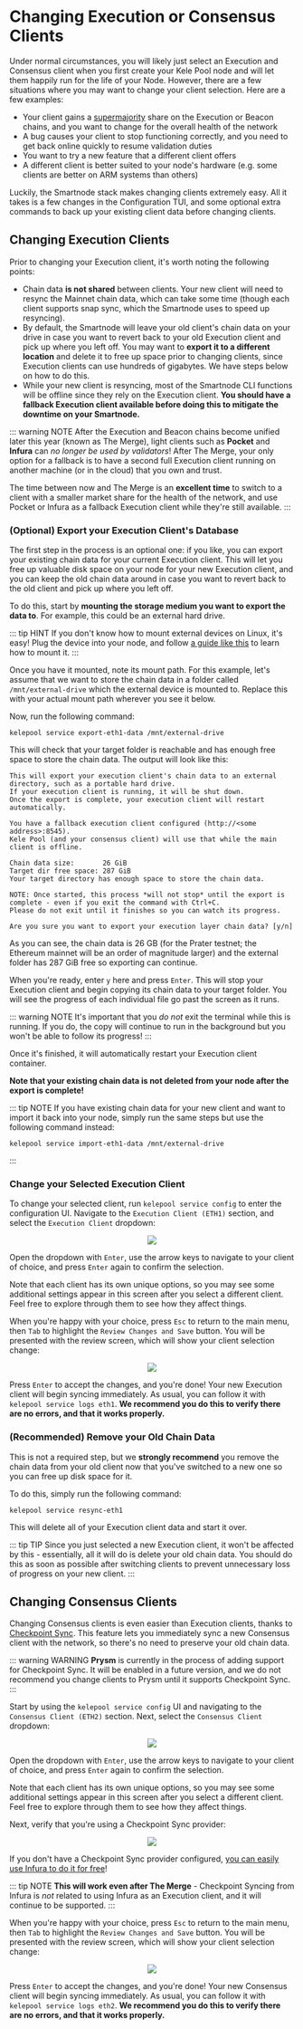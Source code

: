 # Changing Execution or Consensus Clients

Under normal circumstances, you will likely just select an Execution and Consensus client when you first create your Kele Pool node and will let them happily run for the life of your Node.
However, there are a few situations where you may want to change your client selection.
Here are a few examples:

- Your client gains a [supermajority](https://clientdiversity.org/) share on the Execution or Beacon chains, and you want to change for the overall health of the network
- A bug causes your client to stop functioning correctly, and you need to get back online quickly to resume validation duties
- You want to try a new feature that a different client offers
- A different client is better suited to your node's hardware (e.g. some clients are better on ARM systems than others)

Luckily, the Smartnode stack makes changing clients extremely easy.
All it takes is a few changes in the Configuration TUI, and some optional extra commands to back up your existing client data before changing clients.


## Changing Execution Clients

Prior to changing your Execution client, it's worth noting the following points:

- Chain data **is not shared** between clients. Your new client will need to resync the Mainnet chain data, which can take some time (though each client supports snap sync, which the Smartnode uses to speed up resyncing).
- By default, the Smartnode will leave your old client's chain data on your drive in case you want to revert back to your old Execution client and pick up where you left off. You may want to **export it to a different location** and delete it to free up space prior to changing clients, since Execution clients can use hundreds of gigabytes. We have steps below on how to do this.
- While your new client is resyncing, most of the Smartnode CLI functions will be offline since they rely on the Execution client. **You should have a fallback Execution client available before doing this to mitigate the downtime on your Smartnode.**

::: warning NOTE
After the Execution and Beacon chains become unified later this year (known as The Merge), light clients such as **Pocket** and **Infura** can *no longer be used by validators*!
After The Merge, your only option for a fallback is to have a second full Execution client running on another machine (or in the cloud) that you own and trust.

The time between now and The Merge is an **excellent time** to switch to a client with a smaller market share for the health of the network, and use Pocket or Infura as a fallback Execution client while they're still available.
:::


### (Optional) Export your Execution Client's Database

The first step in the process is an optional one: if you like, you can export your existing chain data for your current Execution client.
This will let you free up valuable disk space on your node for your new Execution client, and you can keep the old chain data around in case you want to revert back to the old client and pick up where you left off.

To do this, start by **mounting the storage medium you want to export the data to**.
For example, this could be an external hard drive.

::: tip HINT
If you don't know how to mount external devices on Linux, it's easy!
Plug the device into your node, and follow [a guide like this](https://www.addictivetips.com/ubuntu-linux-tips/mount-external-hard-drives-in-linux/) to learn how to mount it.
:::

Once you have it mounted, note its mount path.
For this example, let's assume that we want to store the chain data in a folder called `/mnt/external-drive` which the external device is mounted to.
Replace this with your actual mount path wherever you see it below.

Now, run the following command:

```
kelepool service export-eth1-data /mnt/external-drive
```

This will check that your target folder is reachable and has enough free space to store the chain data.
The output will look like this:

```
This will export your execution client's chain data to an external directory, such as a portable hard drive.
If your execution client is running, it will be shut down.
Once the export is complete, your execution client will restart automatically.

You have a fallback execution client configured (http://<some address>:8545).
Kele Pool (and your consensus client) will use that while the main client is offline.

Chain data size:       26 GiB
Target dir free space: 287 GiB
Your target directory has enough space to store the chain data.

NOTE: Once started, this process *will not stop* until the export is complete - even if you exit the command with Ctrl+C.
Please do not exit until it finishes so you can watch its progress.

Are you sure you want to export your execution layer chain data? [y/n]
```

As you can see, the chain data is 26 GB (for the Prater testnet; the Ethereum mainnet will be an order of magnitude larger) and the external folder has 287 GiB free so exporting can continue.

When you're ready, enter `y` here and press `Enter`.
This will stop your Execution client and begin copying its chain data to your target folder.
You will see the progress of each individual file go past the screen as it runs.

::: warning NOTE
It's important that you *do not* exit the terminal while this is running.
If you do, the copy will continue to run in the background but you won't be able to follow its progress!
:::

Once it's finished, it will automatically restart your Execution client container.

**Note that your existing chain data is not deleted from your node after the export is complete!**

::: tip NOTE
If you have existing chain data for your new client and want to import it back into your node, simply run the same steps but use the following command instead:
```
kelepool service import-eth1-data /mnt/external-drive
```
:::

### Change your Selected Execution Client

To change your selected client, run `kelepool service config` to enter the configuration UI.
Navigate to the `Execution Client (ETH1)` section, and select the `Execution Client` dropdown:

<center>

![](./images/tui-select-ec.png)

</center>

Open the dropdown with `Enter`, use the arrow keys to navigate to your client of choice, and press `Enter` again to confirm the selection.

Note that each client has its own unique options, so you may see some additional settings appear in this screen after you select a different client.
Feel free to explore through them to see how they affect things.

When you're happy with your choice, press `Esc` to return to the main menu, then `Tab` to highlight the `Review Changes and Save` button.
You will be presented with the review screen, which will show your client selection change:

<center>

![](./images/tui-confirm-ec.png)

</center>

Press `Enter` to accept the changes, and you're done!
Your new Execution client will begin syncing immediately.
As usual, you can follow it with `kelepool service logs eth1`.
**We recommend you do this to verify there are no errors, and that it works properly.**


### (Recommended) Remove your Old Chain Data

This is not a required step, but we **strongly recommend** you remove the chain data from your old client now that you've switched to a new one so you can free up disk space for it.

To do this, simply run the following command:

```
kelepool service resync-eth1
```

This will delete all of your Execution client data and start it over.

::: tip TIP
Since you just selected a new Execution client, it won't be affected by this - essentially, all it will do is delete your old chain data.
You should do this as soon as possible after switching clients to prevent unnecessary loss of progress on your new client.
:::


## Changing Consensus Clients

Changing Consensus clients is even easier than Execution clients, thanks to [Checkpoint Sync](./config-docker.md#beacon-chain-checkpoint-syncing-with-infura).
This feature lets you immediately sync a new Consensus client with the network, so there's no need to preserve your old chain data.

::: warning WARNING
**Prysm** is currently in the process of adding support for Checkpoint Sync.
It will be enabled in a future version, and we do not recommend you change clients to Prysm until it supports Checkpoint Sync.
:::

Start by using the `kelepool service config` UI and navigating to the `Consensus Client (ETH2)` section.
Next, select the `Consensus Client` dropdown:

<center>

![](./images/tui-select-cc.png)

</center>

Open the dropdown with `Enter`, use the arrow keys to navigate to your client of choice, and press `Enter` again to confirm the selection.

Note that each client has its own unique options, so you may see some additional settings appear in this screen after you select a different client.
Feel free to explore through them to see how they affect things.

Next, verify that you're using a Checkpoint Sync provider:

<center>

![](./images/tui-checkpoint-sync.png)

</center>

If you don't have a Checkpoint Sync provider configured, [you can easily use Infura to do it for free](./config-docker.md#beacon-chain-checkpoint-syncing-with-infura)!

::: tip NOTE
**This will work even after The Merge** - Checkpoint Syncing from Infura is *not* related to using Infura as an Execution client, and it will continue to be supported.
:::

When you're happy with your choice, press `Esc` to return to the main menu, then `Tab` to highlight the `Review Changes and Save` button.
You will be presented with the review screen, which will show your client selection change:

<center>

![](./images/tui-confirm-cc.png)

</center>

Press `Enter` to accept the changes, and you're done!
Your new Consensus client will begin syncing immediately.
As usual, you can follow it with `kelepool service logs eth2`.
**We recommend you do this to verify there are no errors, and that it works properly.**